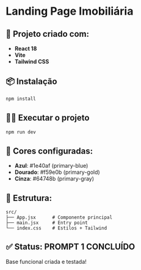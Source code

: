 # Landing Page Imobiliária

## 🚀 Projeto criado com:

- **React 18**
- **Vite**
- **Tailwind CSS**

## 📦 Instalação

```bash
npm install
```

## 🏃‍♂️ Executar o projeto

```bash
npm run dev
```

## 🎨 Cores configuradas:

- **Azul**: #1e40af (primary-blue)
- **Dourado**: #f59e0b (primary-gold)
- **Cinza**: #64748b (primary-gray)

## 📁 Estrutura:

```
src/
├── App.jsx      # Componente principal
├── main.jsx     # Entry point
└── index.css    # Estilos + Tailwind
```

## ✅ Status: PROMPT 1 CONCLUÍDO

Base funcional criada e testada!

